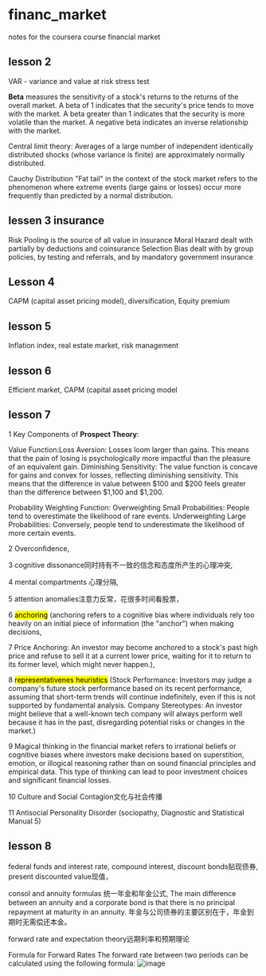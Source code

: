 # financ_market
notes for the coursera course financial market


## lesson 2 

VAR - variance and value at risk
stress test

<b>Beta</b> measures the sensitivity of a stock's returns to the returns of the overall market.
A beta of 1 indicates that the security's price tends to move with the market.
A beta greater than 1 indicates that the security is more volatile than the market.
A negative beta indicates an inverse relationship with the market.

Central limit theory: Averages of a large number of independent identically distributed shocks (whose variance is finite) are approximately normally distributed.

Cauchy Distribution
"Fat tail" in the context of the stock market refers to the phenomenon where extreme events (large gains or losses) occur more frequently than predicted by a normal distribution. 



## lessen 3 insurance

Risk Pooling is the source of all value in insurance
Moral Hazard dealt with partially by deductions and coinsurance
Selection Bias dealt with by group policies, by testing and referrals, and by mandatory government insurance



## Lesson 4
CAPM (capital asset pricing model), diversification, Equity premium 



## lesson 5
Inflation index, real estate market, risk management



## lesson 6
Efficient market, CAPM (capital asset pricing model



## lesson 7
1 Key Components of <b>Prospect Theory</b>:

Value Function:Loss Aversion: Losses loom larger than gains. This means that the pain of losing is psychologically more impactful than the pleasure of an equivalent gain.
Diminishing Sensitivity: The value function is concave for gains and convex for losses, reflecting diminishing sensitivity. This means that the difference in value between $100 and $200 feels greater than the difference between $1,100 and $1,200.

Probability Weighting Function:
Overweighting Small Probabilities: People tend to overestimate the likelihood of rare events.
Underweighting Large Probabilities: Conversely, people tend to underestimate the likelihood of more certain events.

2 Overconfidence, 

3 cognitive dissonance同时持有不一致的信念和态度所产生的心理冲突, 

4 mental compartments 心理分隔, 

5 attention anomalies注意力反常，花很多时间看股票， 

6 <mark>anchoring</mark> (anchoring refers to a cognitive bias where individuals rely too heavily on an initial piece of information (the "anchor") when making decisions, 

7 Price Anchoring: An investor may become anchored to a stock's past high price and refuse to sell it at a current lower price, waiting for it to return to its former level, which might never happen.), 

8 <mark>representativenes heuristics</mark> (Stock Performance: Investors may judge a company's future stock performance based on its recent performance, assuming that short-term trends will continue indefinitely, even if this is not supported by fundamental analysis. Company Stereotypes: An investor might believe that a well-known tech company will always perform well because it has in the past, disregarding potential risks or changes in the market.)

9 Magical thinking in the financial market refers to irrational beliefs or cognitive biases where investors make decisions based on superstition, emotion, or illogical reasoning rather than on sound financial principles and empirical data. This type of thinking can lead to poor investment choices and significant financial losses.

10 Culture and Social Contagion文化与社会传播

11 Antisocial Personality Disorder (sociopathy,  Diagnostic and Statistical Manual 5) 

## lesson 8
federal funds and interest rate, compound interest, discount bonds贴现债券, present discounted value现值， 

consol and annuity formulas 统一年金和年金公式,  The main difference between an annuity and a corporate bond is that there is no principal repayment at maturity in an annuity. 年金与公司债券的主要区别在于，年金到期时无需偿还本金。

forward rate and expectation theory远期利率和预期理论

Formula for Forward Rates
The forward rate between two periods can be calculated using the following formula:
![image](https://github.com/user-attachments/assets/7b39eaf4-8ba7-4b86-abb9-2f086e443bc5)

